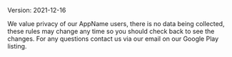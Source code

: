 Version: 2021-12-16

We value privacy of our AppName users, there is no data being collected, these rules may change any time so you should check back to see the changes. For any questions contact us via our email on our Google Play listing.
